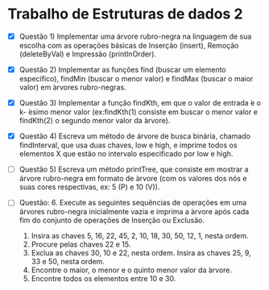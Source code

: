 # Trabalho de Estruturas de dados 2

  - [X] Questão 1) Implementar uma  árvore rubro-negra na linguagem de sua escolha com as operações básicas de Inserção (insert), Remoção (deleteByVal) e Impressão (printInOrder).


- [X] Questão 2) Implementar as funções find (buscar um elemento específico), findMin (buscar o menor valor) e findMax (buscar o maior valor) em  ́arvores rubro-negras.


- [X] Questão 3) Implementar a função findKth, em que o valor de entrada  ́e o k- ́esimo menor valor (ex:findKth(1) consiste em buscar o menor valor e findKth(2) o segundo menor valor da  ́arvore).


- [X] Questão 4) Escreva um método de árvore de busca binária, chamado findInterval, que usa duas chaves, low e high, e imprime todos os elementos X que estão no intervalo especificado por low e high.


- [ ] Questão 5) Escreva um método printTree, que consiste em mostrar a árvore rubro-negra em formato de  ́arvore (com os valores dos nós e suas cores respectivas, ex: 5 (P) e 10 (V)).

- [ ] Questão: 6. Execute as seguintes sequências de operações em uma árvores rubro-negra inicialmente vazia e imprima a  ́arvore após cada fim do conjunto de operações de Inserção ou Exclusão.
    1. Insira as chaves 5, 16, 22, 45, 2, 10, 18, 30, 50, 12, 1, nesta ordem.
    2. Procure pelas chaves 22 e 15.
    3. Exclua as chaves 30, 10 e 22, nesta ordem. Insira as chaves 25, 9, 33 e 50, nesta ordem.
    4. Encontre o maior, o menor e o quinto menor valor da  ́arvore.
    5. Encontre todos os elementos entre 10 e 30.